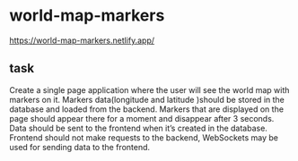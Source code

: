 # world-map-markers

https://world-map-markers.netlify.app/

## task
Create a single page application where the user will see the world map with markers on it.
Markers data(longitude and latitude )should be stored in the database and loaded from the
backend. Markers that are displayed on the page should appear there for a moment and
disappear after 3 seconds. Data should be sent to the frontend when it’s created in the
database. Frontend should not make requests to the backend, WebSockets may be used for
sending data to the frontend.

